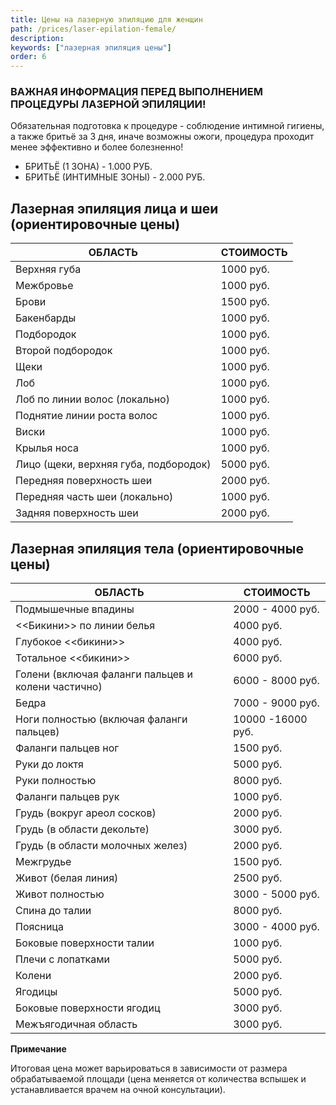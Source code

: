 ```yaml
---
title: Цены на лазерную эпиляцию для женщин
path: /prices/laser-epilation-female/
description:
keywords: ["лазерная эпиляция цены"]
order: 6
---
```


### ВАЖНАЯ ИНФОРМАЦИЯ ПЕРЕД ВЫПОЛНЕНИЕМ ПРОЦЕДУРЫ ЛАЗЕРНОЙ ЭПИЛЯЦИИ!

Обязательная подготовка к процедуре - соблюдение интимной гигиены, а также бритьё за 3 дня, иначе возможны ожоги, процедура проходит менее эффективно и более болезненно!
- БРИТЬЁ (1 ЗОНА) - 1.000 РУБ.
- БРИТЬЁ (ИНТИМНЫЕ ЗОНЫ) - 2.000 РУБ.

Лазерная эпиляция лица и шеи (ориентировочные цены)
---------------------------------------------------

| ОБЛАСТЬ                               | СТОИМОСТЬ |
|---------------------------------------|-----------|
| Верхняя губа                          | 1000 руб. |
| Межбровье                             | 1000 руб. |
| Брови                                 | 1500 руб. |
| Бакенбарды                            | 1000 руб. |
| Подбородок                            | 1000 руб. |
| Второй подбородок                     | 1000 руб. |
| Щеки                                  | 1000 руб. |
| Лоб                                   | 1000 руб. |
| Лоб по линии волос (локально)         | 1000 руб. |
| Поднятие линии роста волос            | 1000 руб. |
| Виски                                 | 1000 руб. |
| Крылья носа                           | 1000 руб. |
| Лицо (щеки, верхняя губа, подбородок) | 5000 руб. |
| Передняя поверхность шеи              | 2000 руб. |
| Передняя часть шеи (локально)         | 1000 руб. |
| Задняя поверхность шеи                | 2000 руб. |

Лазерная эпиляция тела (ориентировочные цены)
---------------------------------------------

| ОБЛАСТЬ                                            | СТОИМОСТЬ         |
|----------------------------------------------------|-------------------|
| Подмышечные впадины                                | 2000 - 4000 руб.  |
| <<Бикини>> по линии белья                          | 4000 руб.         |
| Глубокое <<бикини>>                                | 4000 руб.         |
| Тотальное <<бикини>>                               | 6000 руб.         |
| Голени (включая фаланги пальцев и колени частично) | 6000 - 8000 руб.  |
| Бедра                                              | 7000 - 9000 руб.  |
| Ноги полностью (включая фаланги пальцев)           | 10000 -16000 руб. |
| Фаланги пальцев ног                                | 1500 руб.         |
| Руки до локтя                                      | 5000 руб.         |
| Руки полностью                                     | 8000 руб.         |
| Фаланги пальцев рук                                | 1000 руб.         |
| Грудь (вокруг ареол сосков)                        | 2000 руб.         |
| Грудь (в области декольте)                         | 3000 руб.         |
| Грудь (в области молочных желез)                   | 2000 руб.         |
| Межгрудье                                          | 1500 руб.         |
| Живот (белая линия)                                | 2500 руб.         |
| Живот полностью                                    | 3000 - 5000 руб.  |
| Спина до талии                                     | 8000 руб.         |
| Поясница                                           | 3000 - 4000 руб.  |
| Боковые поверхности талии                          | 1000 руб.         |
| Плечи с лопатками                                  | 5000 руб.         |
| Колени                                             | 2000 руб.         |
| Ягодицы                                            | 5000 руб.         |
| Боковые поверхности ягодиц                         | 3000 руб.         |
| Межъягодичная область                              | 3000 руб.         |

**Примечание**

Итоговая цена может варьироваться в зависимости от размера обрабатываемой площади (цена меняется от количества вспышек и устанавливается врачем на очной консультации).
